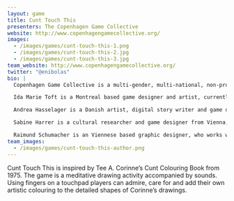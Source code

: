 ```yaml
---
layout: game
title: Cunt Touch This
presenters: The Copenhagen Game Collective
website: http://www.copenhagengamecollective.org/
images:
  - /images/games/cunt-touch-this-1.png
  - /images/games/cunt-touch-this-2.jpg
  - /images/games/cunt-touch-this-3.jpg
team_website: http://www.copenhagengamecollective.org/
twitter: "@enibolas"
bio: |
  Copenhagen Game Collective is a multi-gender, multi-national, non-profit game design collective based in Copenhagen, Denmark. The collective comprises a network of people and companies interested in independent game culture. Our members include  creative individuals first of all, but also small companies, non-commercial interest groups, and game communicators and disseminators.

  Ida Marie Toft is a Montreal based game designer and artist, currently doing a PhD at Concordia University. Their work explores technology’s entanglement with culture, paying particular attention to the physical and material qualities of digital games.

  Andrea Hasselager is a Danish artist, digital story writer and game designer. As co-founder of both Game Girl Workshop and Lyst Summit - Celebrating Romance, Sex and Love in Games Andrea is also an active tenet in the development of inclusive game development milieu in Copenhagen and beyond.

  Sabine Harrer is a cultural researcher and game designer from Vienna, doing her PhD project on representations of loss and grief in video games. Sabine's research and practical work is driven by an interest in identity politics, sexuality, and relations of power.

  Raimund Schumacher is an Viennese based graphic designer, who works with user experience and interaction design. Raimund holds a Graphic Design diploma from the higher technical school for graphics and communication design in Linz /Austria.
team_images:
  - /images/games/cunt-touch-this-author.png
---
```

Cunt Touch This is inspired by Tee A. Corinne’s Cunt Colouring Book from 1975. The game is a meditative drawing activity accompanied by sounds. Using fingers on a touchpad players can admire, care for and add their own artistic colouring to the detailed shapes of Corinne’s drawings.
